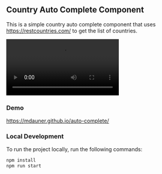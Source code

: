 ## Country Auto Complete Component

This is a simple country auto complete component that uses https://restcountries.com/ to get the list of countries.

![Demo Video](./demo.webm)


### Demo

https://mdauner.github.io/auto-complete/

### Local Development

To run the project locally, run the following commands:

```bash
npm install
npm run start
```
